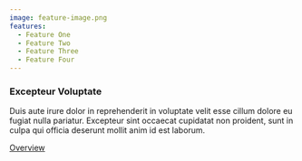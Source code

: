 ```yaml
---
image: feature-image.png
features:
  - Feature One
  - Feature Two
  - Feature Three
  - Feature Four
---
```


### Excepteur Voluptate

Duis aute irure dolor in reprehenderit in voluptate velit esse cillum dolore eu fugiat nulla pariatur. Excepteur sint occaecat cupidatat non proident, sunt in culpa qui officia deserunt mollit anim id est laborum.

[Overview]

[Overview]: http://google.com
